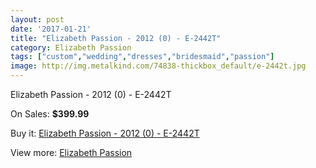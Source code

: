 ```yaml
---
layout: post
date: '2017-01-21'
title: "Elizabeth Passion - 2012 (0) - E-2442T"
category: Elizabeth Passion
tags: ["custom","wedding","dresses","bridesmaid","passion"]
image: http://img.metalkind.com/74838-thickbox_default/e-2442t.jpg
---
```

Elizabeth Passion - 2012 (0) - E-2442T

On Sales: **$399.99**
<a href="https://www.metalkind.com/en/elizabeth-passion/5010-e-2442t.html"><amp-img layout="responsive" width="600" height="600" src="//img.metalkind.com/74838-thickbox_default/e-2442t.jpg" alt="Elizabeth Passion - 2012 (0) - E-2442T 0" /></a>

Buy it: [Elizabeth Passion - 2012 (0) - E-2442T](https://www.metalkind.com/en/elizabeth-passion/5010-e-2442t.html "Elizabeth Passion - 2012 (0) - E-2442T")

View more: [Elizabeth Passion](https://www.metalkind.com/en/43-elizabeth-passion "Elizabeth Passion")